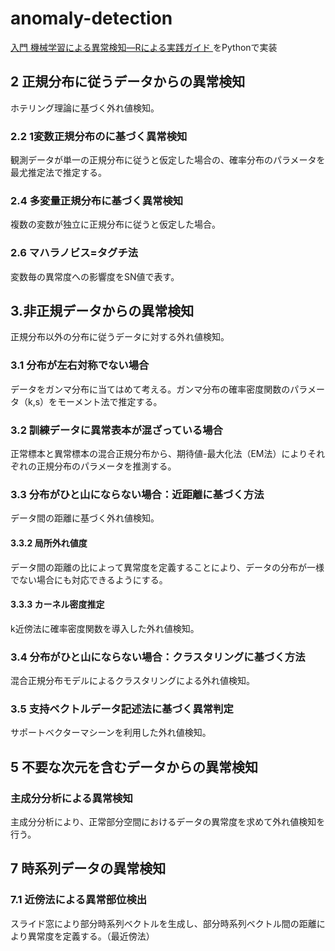 # anomaly-detection

[入門 機械学習による異常検知―Rによる実践ガイド ](http://www.coronasha.co.jp/np/isbn/9784339024913/)をPythonで実装

## 2 正規分布に従うデータからの異常検知

ホテリング理論に基づく外れ値検知。

### 2.2 1変数正規分布のに基づく異常検知

観測データが単一の正規分布に従うと仮定した場合の、確率分布のパラメータを最尤推定法で推定する。

### 2.4 多変量正規分布に基づく異常検知

複数の変数が独立に正規分布に従うと仮定した場合。

### 2.6 マハラノビス=タグチ法

変数毎の異常度への影響度をSN値で表す。

## 3.非正規データからの異常検知

正規分布以外の分布に従うデータに対する外れ値検知。

### 3.1 分布が左右対称でない場合

データをガンマ分布に当てはめて考える。ガンマ分布の確率密度関数のパラメータ（k,s）をモーメント法で推定する。

### 3.2 訓練データに異常表本が混ざっている場合

正常標本と異常標本の混合正規分布から、期待値-最大化法（EM法）によりそれぞれの正規分布のパラメータを推測する。

### 3.3 分布がひと山にならない場合：近距離に基づく方法

データ間の距離に基づく外れ値検知。

#### 3.3.2 局所外れ値度

データ間の距離の比によって異常度を定義することにより、データの分布が一様でない場合にも対応できるようにする。

#### 3.3.3 カーネル密度推定

k近傍法に確率密度関数を導入した外れ値検知。

### 3.4 分布がひと山にならない場合：クラスタリングに基づく方法

混合正規分布モデルによるクラスタリングによる外れ値検知。

### 3.5 支持ベクトルデータ記述法に基づく異常判定

サポートベクターマシーンを利用した外れ値検知。

## 5 不要な次元を含むデータからの異常検知

### 主成分分析による異常検知

主成分分析により、正常部分空間におけるデータの異常度を求めて外れ値検知を行う。

## 7 時系列データの異常検知

### 7.1 近傍法による異常部位検出

スライド窓により部分時系列ベクトルを生成し、部分時系列ベクトル間の距離により異常度を定義する。（最近傍法）

